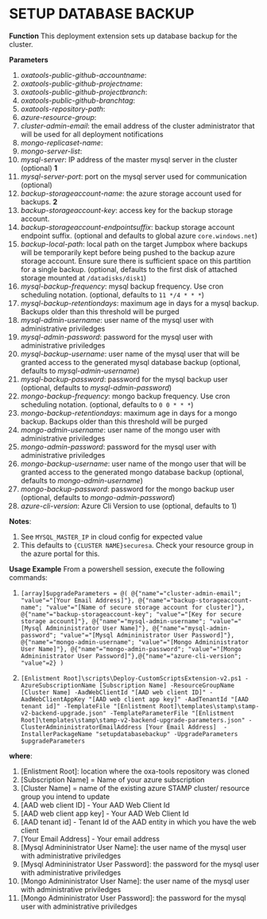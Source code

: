 # SETUP DATABASE BACKUP

**Function**
This deployment extension sets up database backup for the cluster.

**Parameters**
1. _oxatools-public-github-accountname_:
1. _oxatools-public-github-projectname_:
1. _oxatools-public-github-projectbranch_:
1. _oxatools-public-github-branchtag_:
1. _oxatools-repository-path_:
1. _azure-resource-group_:
1. _cluster-admin-email_: the email address of the cluster administrator that will be used for all deployment notifications
1. _mongo-replicaset-name_:
1. _mongo-server-list_:
1. _mysql-server_: IP address of the master mysql server in the cluster (optional) **1**
1. _mysql-server-port_: port on the mysql server used for communication (optional)
1. _backup-storageaccount-name_: the azure storage account used for backups. **2**
1. _backup-storageaccount-key_: access key for the backup storage account.
1. _backup-storageaccount-endpointsuffix_: backup storage account endpoint suffix. (optional and defaults to global azure `core.windows.net`)
1. _backup-local-path_: local path on the target Jumpbox where backups will be temporarily kept before being pushed to the backup azure storage account. Ensure sure there is sufficient space on this partition for a single backup. (optional, defaults to the first disk of attached storage mounted at `/datadisks/disk1`)
1. _mysql-backup-frequency_: mysql backup frequency. Use cron scheduling notation. (optional, defaults to `11 */4 * * *`)
1. _mysql-backup-retentiondays_: maximum age in days for a mysql backup. Backups older than this threshold will be purged
1. _mysql-admin-username_: user name of the mysql user with administrative priviledges
1. _mysql-admin-password_: password for the mysql user with administrative priviledges
1. _mysql-backup-username_: user name of the mysql user that will be granted access to the generated mysql database backup (optional, defaults to _mysql-admin-username_)
1. _mysql-backup-password_: password for the mysql backup user (optional, defaults to _mysql-admin-password_)
1. _mongo-backup-frequency_: mongo backup frequency. Use cron scheduling notation. (optional, defaults to `0 0 * * *`)
1. _mongo-backup-retentiondays_: maximum age in days for a mongo backup. Backups older than this threshold will be purged
1. _mongo-admin-username_: user name of the mongo user with administrative priviledges
1. _mongo-admin-password_: password for the mysql user with administrative priviledges
1. _mongo-backup-username_: user name of the mongo user that will be granted access to the generated mongo database backup (optional, defaults to _mongo-admin-username_)
1. _mongo-backup-password_: password for the mongo backup user (optional, defaults to _mongo-admin-password_)
1. _azure-cli-version_: Azure Cli Version to use (optional, defaults to 1)

**Notes**:
1. See `MYSQL_MASTER_IP` in cloud config for expected value
1. This defaults to `{CLUSTER NAME}securesa`. Check your resource group in the azure portal for this.

**Usage Example**
From a powershell session, execute the following commands:
1. `[array]$upgradeParameters = @( @{"name"="cluster-admin-email"; "value"="[Your Email Address]"}, @{"name"="backup-storageaccount-name"; "value"="[Name of secure storage account for cluster]"}, @{"name"="backup-storageaccount-key"; "value"="[Key for secure storage account]"}, @{"name"="mysql-admin-username"; "value"="[Mysql Admininistrator User Name]"}, @{"name"="mysql-admin-password"; "value"="[Mysql Admininistrator User Password]"}, @{"name"="mongo-admin-username"; "value"="[Mongo Admininistrator User Name]"}, @{"name"="mongo-admin-password"; "value"="[Mongo Admininistrator User Password]"},@{"name"="azure-cli-version"; "value"=2} )`

2. `[Enlistment Root]\scripts\Deploy-CustomScriptsExtension-v2.ps1 -AzureSubscriptionName [Subscription Name] -ResourceGroupName [Cluster Name] -AadWebClientId "[AAD web client ID]" -AadWebClientAppKey "[AAD web client app key]" -AadTenantId "[AAD tenant id]" -TemplateFile "[Enlistment Root]\templates\stamp\stamp-v2-backend-upgrade.json" -TemplateParameterFile "[Enlistment Root]\templates\stamp\stamp-v2-backend-upgrade-parameters.json" -ClusterAdmininistratorEmailAddress [Your Email Address]  -InstallerPackageName "setupdatabasebackup" -UpgradeParameters $upgradeParameters`	

**where**:
1. [Enlistment Root]: location where the oxa-tools repository was cloned
1. [Subscription Name] = Name of your azure subscription
1. [Cluster Name] = name of the existing azure STAMP cluster/ resource group you intend to update
1. [AAD web client ID] - Your AAD Web Client Id
1. [AAD web client app key] - Your AAD Web Client Id
1. [AAD tenant id] - Tenant Id of the AAD entity in which you have the web client
1. [Your Email Address] - Your email address
1. [Mysql Admininistrator User Name]: the user name of the mysql user with administrative priviledges
1. [Mysql Admininistrator User Password]: the password for the mysql user with administrative priviledges
1. [Mongo Admininistrator User Name]: the user name of the mysql user with administrative priviledges
1. [Mongo Admininistrator User Password]: the password for the mysql user with administrative priviledges